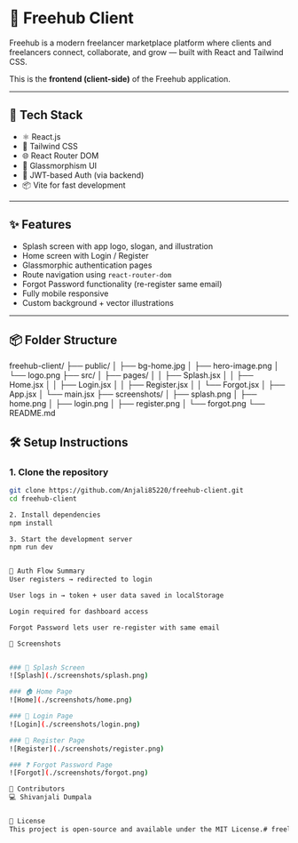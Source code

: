 # 🚀 Freehub Client

Freehub is a modern freelancer marketplace platform where clients and freelancers connect, collaborate, and grow — built with React and Tailwind CSS.

This is the **frontend (client-side)** of the Freehub application.

---


## 🧰 Tech Stack

- ⚛️ React.js
- 💨 Tailwind CSS
- 🌐 React Router DOM
- 🎨 Glassmorphism UI
- 🔐 JWT-based Auth (via backend)
- 📦 Vite for fast development

---

## ✨ Features

- Splash screen with app logo, slogan, and illustration
- Home screen with Login / Register
- Glassmorphic authentication pages
- Route navigation using `react-router-dom`
- Forgot Password functionality (re-register same email)
- Fully mobile responsive
- Custom background + vector illustrations

---

## 📦 Folder Structure

freehub-client/
├── public/
│ ├── bg-home.jpg
│ ├── hero-image.png
│ └── logo.png
├── src/
│ ├── pages/
│ │ ├── Splash.jsx
│ │ ├── Home.jsx
│ │ ├── Login.jsx
│ │ ├── Register.jsx
│ │ └── Forgot.jsx
│ ├── App.jsx
│ └── main.jsx
├── screenshots/
│ ├── splash.png
│ ├── home.png
│ ├── login.png
│ ├── register.png
│ └── forgot.png
└── README.md

## 🛠️ Setup Instructions

### 1. Clone the repository

```bash
git clone https://github.com/Anjali85220/freehub-client.git
cd freehub-client

2. Install dependencies
npm install

3. Start the development server
npm run dev


🔐 Auth Flow Summary
User registers → redirected to login

User logs in → token + user data saved in localStorage

Login required for dashboard access

Forgot Password lets user re-register with same email

📸 Screenshots


### 🚀 Splash Screen
![Splash](./screenshots/splash.png)

### 🏠 Home Page
![Home](./screenshots/home.png)

### 🔐 Login Page
![Login](./screenshots/login.png)

### 📝 Register Page
![Register](./screenshots/register.png)

### ❓ Forgot Password Page
![Forgot](./screenshots/forgot.png)

🤝 Contributors
💻 Shivanjali Dumpala


📄 License
This project is open-source and available under the MIT License.#   f r e e l a n c e - h u b - c l i e n t  
 
